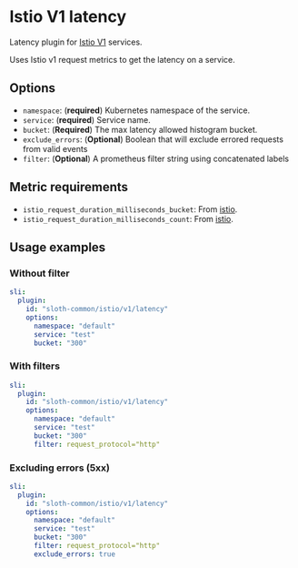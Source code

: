 # Istio V1 latency

Latency plugin for [Istio V1][istio] services.

Uses Istio v1 request metrics to get the latency on a service.

## Options

- `namespace`: (**required**) Kubernetes namespace of the service.
- `service`: (**required**) Service name.
- `bucket`: (**Required**) The max latency allowed histogram bucket.
- `exclude_errors`: (**Optional**) Boolean that will exclude errored requests from valid events
- `filter`: (**Optional**) A prometheus filter string using concatenated labels

## Metric requirements

- `istio_request_duration_milliseconds_bucket`: From [istio].
- `istio_request_duration_milliseconds_count`: From [istio].

## Usage examples

### Without filter

```yaml
sli:
  plugin:
    id: "sloth-common/istio/v1/latency"
    options:
      namespace: "default"
      service: "test"
      bucket: "300"
```

### With filters

```yaml
sli:
  plugin:
    id: "sloth-common/istio/v1/latency"
    options:
      namespace: "default"
      service: "test"
      bucket: "300"
      filter: request_protocol="http"
```

### Excluding errors (5xx)

```yaml
sli:
  plugin:
    id: "sloth-common/istio/v1/latency"
    options:
      namespace: "default"
      service: "test"
      bucket: "300"
      filter: request_protocol="http"
      exclude_errors: true
```

[Istio]: https://istio.io/v1.10/docs/